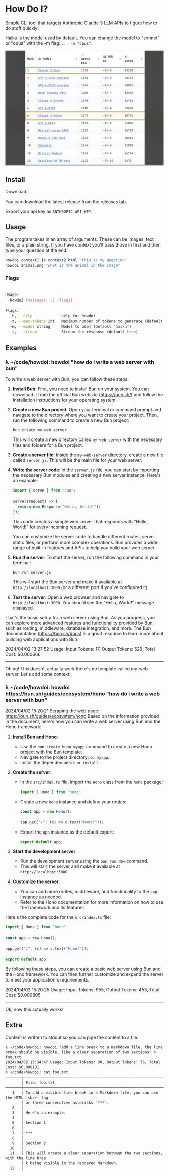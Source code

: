 # How Do I?

Simple CLI tool that targets Anthropic Claude 3 LLM APIs to figure how to do stuff quickly!

Haiku is the model used by default. You can change the model to "sonnet" or "opus" with the -m flag: `... -m "opus"`.

![Img](./img.png)

## Install

Download:

You can download the latest release from the releases tab.

Export your api key as `ANTHROPIC_API_KEY`.

## Usage

The program takes in an array of arguments. These can be images, text files, or a plain string. If you have context you'll pass those in first and then type your question at the end.

```sh
howdoi context1.js context2.html "this is my question"
howdoi animal.png "what is the animal in the image"
```

### Flags

```sh

Usage:
  howdoi [messages...] [flags]

Flags:
  -h, --help             help for howdoi
  -t, --max-tokens int   Maximum number of tokens to generate (default 1000)
  -m, --model string     Model to use) (default "haiku")
  -s, --stream           Stream the response (default true)
```

## Examples

### λ ~/code/howdoi: howdoi "how do i write a web server with bun"

To write a web server with Bun, you can follow these steps:

1. **Install Bun**: First, you need to install Bun on your system. You can download it from the official Bun website (https://bun.sh/) and follow the installation instructions for your operating system.

2. **Create a new Bun project**: Open your terminal or command prompt and navigate to the directory where you want to create your project. Then, run the following command to create a new Bun project:

   ```
   bun create my-web-server
   ```

   This will create a new directory called `my-web-server` with the necessary files and folders for a Bun project.

3. **Create a server file**: Inside the `my-web-server` directory, create a new file called `server.js`. This will be the main file for your web server.

4. **Write the server code**: In the `server.js` file, you can start by importing the necessary Bun modules and creating a new server instance. Here's an example:

   ```javascript
   import { serve } from "bun";

   serve((request) => {
     return new Response("Hello, World!");
   });
   ```

   This code creates a simple web server that responds with "Hello, World!" for every incoming request.

   You can customize the server code to handle different routes, serve static files, or perform more complex operations. Bun provides a wide range of built-in features and APIs to help you build your web server.

5. **Run the server**: To start the server, run the following command in your terminal:

   ```
   bun run server.js
   ```

   This will start the Bun server and make it available at `http://localhost:3000` (or a different port if you've configured it).

6. **Test the server**: Open a web browser and navigate to `http://localhost:3000`. You should see the "Hello, World!" message displayed.

That's the basic setup for a web server using Bun. As you progress, you can explore more advanced features and functionality provided by Bun, such as routing, middleware, database integration, and more. The Bun documentation (https://bun.sh/docs) is a great resource to learn more about building web applications with Bun.

2024/04/02 13:27:52 Usage: Input Tokens: 17, Output Tokens: 529, Total Cost: $0.000666

***

Oh no! This doesn't actually work there's no template called my-web-server. Let's add some context:


### λ ~/code/howdoi: howdoi https://bun.sh/guides/ecosystem/hono "how do i write a web server with bun"

2024/04/02 15:20:21 Scraping the web page: https://bun.sh/guides/ecosystem/hono
Based on the information provided in the document, here's how you can write a web server using Bun and the Hono framework:

1. **Install Bun and Hono**:
   - Use the `bun create hono myapp` command to create a new Hono project with the Bun template.
   - Navigate to the project directory: `cd myapp`.
   - Install the dependencies: `bun install`.

2. **Create the server**:
   - In the `src/index.ts` file, import the `Hono` class from the `hono` package:
     ```typescript
     import { Hono } from "hono";
     ```
   - Create a new `Hono` instance and define your routes:
     ```typescript
     const app = new Hono();

     app.get("/", (c) => c.text("Hono!"));
     ```
   - Export the `app` instance as the default export:
     ```typescript
     export default app;
     ```

3. **Start the development server**:
   - Run the development server using the `bun run dev` command.
   - This will start the server and make it available at `http://localhost:3000`.

4. **Customize the server**:
   - You can add more routes, middleware, and functionality to the `app` instance as needed.
   - Refer to the Hono documentation for more information on how to use the framework and its features.

Here's the complete code for the `src/index.ts` file:

```typescript
import { Hono } from "hono";

const app = new Hono();

app.get("/", (c) => c.text("Hono!"));

export default app;
```

By following these steps, you can create a basic web server using Bun and the Hono framework. You can then further customize and expand the server to meet your application's requirements.

2024/04/02 15:20:25 Usage: Input Tokens: 955, Output Tokens: 453, Total Cost: $0.000805

***

Ok, now this actually works!

## Extra

Content is written to stdout so you can pipe the content to a file.

```
λ ~/code/howdoi: howdoi "add a line break to a markdown file. the line break should be visible, like a clear separation of two sections" > foo.txt
2024/04/02 15:34:47 Usage: Input Tokens: 30, Output Tokens: 75, Total Cost: $0.000101
λ ~/code/howdoi: cat foo.txt
───────┬─────────────────────────────────────────────────────────────────────────────────
       │ File: foo.txt
───────┼─────────────────────────────────────────────────────────────────────────────────
   1   │ To add a visible line break in a Markdown file, you can use the HTML `<br>` tag
       │ or three consecutive asterisks `***`.
   2   │
   3   │ Here's an example:
   4   │
   5   │ Section 1
   6   │
   7   │ ***
   8   │
   9   │ Section 2
  10   │
  11   │ This will create a clear separation between the two sections, with the line brea
       │ k being visible in the rendered Markdown.
  12   │
```
